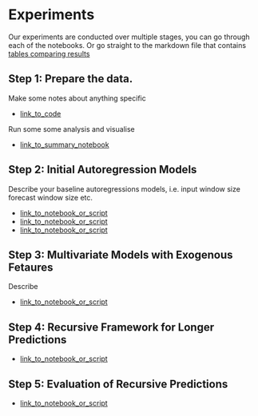 # Experiments

Our experiments are conducted over multiple stages, you can go
through each of the notebooks. Or go straight to the markdown
file that contains [tables comparing results](../results/Summary.md)

## Step 1: Prepare the data.

Make some notes about anything specific

* [link_to_code](https://github.com/pinglainstitute/energy-gdp-emissions/blob/main/code/00_Prepare_data.ipynb)

Run some some analysis and visualise

* [link_to_summary_notebook](01_summarise.ipynb)


## Step 2: Initial Autoregression Models

Describe your baseline autoregressions models, i.e. input window size
forecast window size etc.

* [link_to_notebook_or_script](02a_ARIMA_Models.ipynb)
* [link_to_notebook_or_script](02b_VAR_Models.ipynb)
* [link_to_notebook_or_script](02c_LSTM_Models.ipynb)


## Step 3: Multivariate Models with Exogenous Fetaures
 
Describe

* [link_to_notebook_or_script](03_Multivariate_Models.ipynb)


## Step 4: Recursive Framework for Longer Predictions


* [link_to_notebook_or_script](04_Recursive.ipynb)



## Step 5: Evaluation of Recursive Predictions


* [link_to_notebook_or_script](05_Evaluation.ipynb)




